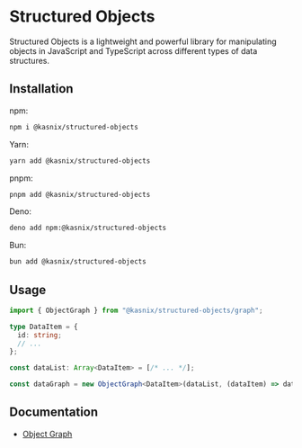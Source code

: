 # Structured Objects

Structured Objects is a lightweight and powerful library for manipulating objects in JavaScript and TypeScript across different types of data structures.

## Installation

npm:

```bash
npm i @kasnix/structured-objects
```

Yarn:

```bash
yarn add @kasnix/structured-objects
```

pnpm:

```bash
pnpm add @kasnix/structured-objects
```

Deno:

```bash
deno add npm:@kasnix/structured-objects
```

Bun:

```bash
bun add @kasnix/structured-objects
```

## Usage

```typescript
import { ObjectGraph } from "@kasnix/structured-objects/graph";

type DataItem = {
  id: string;
  // ...
};

const dataList: Array<DataItem> = [/* ... */];

const dataGraph = new ObjectGraph<DataItem>(dataList, (dataItem) => dataItem.id);
```

## Documentation

- [Object Graph](./docs/object-graph.doc.md)

